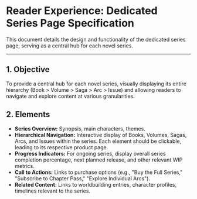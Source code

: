 # Reader Experience: Dedicated Series Page Specification

This document details the design and functionality of the dedicated series page, serving as a central hub for each novel series.

---

## 1. Objective

To provide a central hub for each novel series, visually displaying its entire hierarchy (Book > Volume > Saga > Arc > Issue) and allowing readers to navigate and explore content at various granularities.

## 2. Elements

*   **Series Overview:** Synopsis, main characters, themes.
*   **Hierarchical Navigation:** Interactive display of Books, Volumes, Sagas, Arcs, and Issues within the series. Each element should be clickable, leading to its respective product page.
*   **Progress Indicators:** For ongoing series, display overall series completion percentage, next planned release, and other relevant WIP metrics.
*   **Call to Actions:** Links to purchase options (e.g., "Buy the Full Series," "Subscribe to Chapter Pass," "Explore Individual Arcs").
*   **Related Content:** Links to worldbuilding entries, character profiles, timelines relevant to the series.

